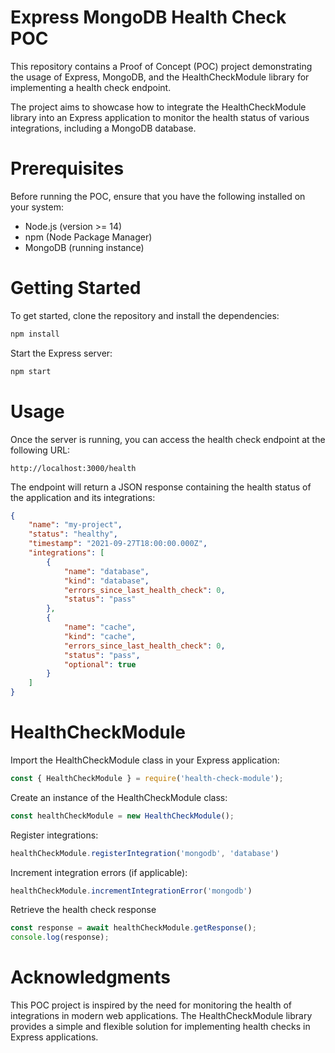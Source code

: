 # Express MongoDB Health Check POC

This repository contains a Proof of Concept (POC) project demonstrating the usage of Express, MongoDB, and the HealthCheckModule library for implementing a health check endpoint.

The project aims to showcase how to integrate the HealthCheckModule library into an Express application to monitor the health status of various integrations, including a MongoDB database.

# Prerequisites

Before running the POC, ensure that you have the following installed on your system:

* Node.js (version >= 14)
* npm (Node Package Manager)
* MongoDB (running instance)

# Getting Started

To get started, clone the repository and install the dependencies:

```bash
npm install
```
Start the Express server:

```bash
npm start
```

# Usage

Once the server is running, you can access the health check endpoint at the following URL:

```
http://localhost:3000/health
```

The endpoint will return a JSON response containing the health status of the application and its integrations:

```json
{
    "name": "my-project",
    "status": "healthy",
    "timestamp": "2021-09-27T18:00:00.000Z",
    "integrations": [
        {
            "name": "database",
            "kind": "database",
            "errors_since_last_health_check": 0,
            "status": "pass"
        },
        {
            "name": "cache",
            "kind": "cache",
            "errors_since_last_health_check": 0,
            "status": "pass",
            "optional": true
        }
    ]
}
```

# HealthCheckModule

Import the HealthCheckModule class in your Express application:
    
```javascript   
const { HealthCheckModule } = require('health-check-module');
```

Create an instance of the HealthCheckModule class:

```javascript
const healthCheckModule = new HealthCheckModule();
```

Register integrations:

```javascript
healthCheckModule.registerIntegration('mongodb', 'database')
```

Increment integration errors (if applicable):

```javascript
healthCheckModule.incrementIntegrationError('mongodb')
```

Retrieve the health check response

```javascript
const response = await healthCheckModule.getResponse();
console.log(response);
```

# Acknowledgments

This POC project is inspired by the need for monitoring the health of integrations in modern web applications. The HealthCheckModule library provides a simple and flexible solution for implementing health checks in Express applications.

